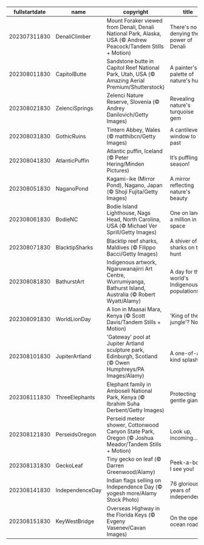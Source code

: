 |fullstartdate|name|copyright|title|image|
|--|--|--|--|--|
202307311830|DenaliClimber|Mount Foraker viewed from Denali, Denali National Park, Alaska, USA (© Andrew Peacock/Tandem Stills + Motion)|There's no denying the power of Denali|![](/en-IN/2023/08/202307311830DenaliClimber.jpg)|
202308011830|CapitolButte|Sandstone butte in Capitol Reef National Park, Utah, USA (© Amazing Aerial Premium/Shutterstock)|A painter's palette of nature's hues|![](/en-IN/2023/08/202308011830CapitolButte.jpg)|
202308021830|ZelenciSprings|Zelenci Nature Reserve, Slovenia (© Andrey Danilovich/Getty Images)|Revealing nature's turquoise gem|![](/en-IN/2023/08/202308021830ZelenciSprings.jpg)|
202308031830|GothicRuins|Tintern Abbey, Wales (© matthibcn/Getty Images)|A cantilevered window to the past|![](/en-IN/2023/08/202308031830GothicRuins.jpg)|
202308041830|AtlanticPuffin|Atlantic puffin, Iceland (© Peter Hering/Minden Pictures)|It’s puffling season!|![](/en-IN/2023/08/202308041830AtlanticPuffin.jpg)|
202308051830|NaganoPond|Kagami-ike (Mirror Pond), Nagano, Japan (© Shoji Fujita/Getty Images)|A mirror reflecting nature's beauty|![](/en-IN/2023/08/202308051830NaganoPond.jpg)|
202308061830|BodieNC|Bodie Island Lighthouse, Nags Head, North Carolina, USA (© Michael Ver Sprill/Getty Images)|One on land, a million in space|![](/en-IN/2023/08/202308061830BodieNC.jpg)|
202308071830|BlacktipSharks|Blacktip reef sharks, Maldives (© Filippo Bacci/Getty Images)|A shiver of sharks on the hunt|![](/en-IN/2023/08/202308071830BlacktipSharks.jpg)|
202308081830|BathurstArt|Indigenous artwork, Ngaruwanajirri Art Centre, Wurrumiyanga, Bathurst Island, Australia (© Robert Wyatt/Alamy)|A day for the world's Indigenous populations|![](/en-IN/2023/08/202308081830BathurstArt.jpg)|
202308091830|WorldLionDay|A lion in Maasai Mara, Kenya (© Scott Davis/Tandem Stills + Motion)|'King of the jungle'? Nope|![](/en-IN/2023/08/202308091830WorldLionDay.jpg)|
202308101830|JupiterArtland|'Gateway' pool at Jupiter Artland sculpture park, Edinburgh, Scotland (© Owen Humphreys/PA Images/Alamy)|A one-of-a-kind splash|![](/en-IN/2023/08/202308101830JupiterArtland.jpg)|
202308111830|ThreeElephants|Elephant family in Amboseli National Park, Kenya (© Ibrahim Suha Derbent/Getty Images)|Protecting the gentle giants|![](/en-IN/2023/08/202308111830ThreeElephants.jpg)|
202308121830|PerseidsOregon|Perseid meteor shower, Cottonwood Canyon State Park, Oregon (© Joshua Meador/Tandem Stills + Motion)|Look up, incoming…|![](/en-IN/2023/08/202308121830PerseidsOregon.jpg)|
202308131830|GeckoLeaf|Tiny gecko on leaf (© Darren Greenwood/Alamy)|Peek-a-boo, I see you!|![](/en-IN/2023/08/202308131830GeckoLeaf.jpg)|
202308141830|IndependenceDay|Indian flags selling on Independence Day (© yogesh more/Alamy Stock Photo)|76 glorious years of independence|![](/en-IN/2023/08/202308141830IndependenceDay.jpg)|
202308151830|KeyWestBridge|Overseas Highway in the Florida Keys (© Evgeny Vasenev/Cavan Images)|On the open ocean road|![](/en-IN/2023/08/202308151830KeyWestBridge.jpg)|
